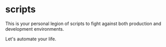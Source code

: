 scripts
=======

This is your personal legion of scripts to fight against both production and development
environments.

Let's automate your life.